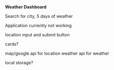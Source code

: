 
**Weather Dashboard**

Search for city, 5 days of weather


Application currently not working

location input and submit button

cards? 

map/google api for location
weather api for weather

local storage? 

 